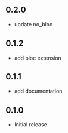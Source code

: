 ## 0.2.0

* update no_bloc

## 0.1.2

* add bloc extension

## 0.1.1

* add documentation

## 0.1.0

* Initial release
